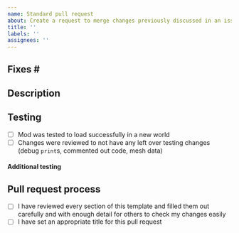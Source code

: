 ```yaml
---
name: Standard pull request
about: Create a request to merge changes previously discussed in an issue.
title: ''
labels: ''
assignees: ''
---
```


<!-- These comments explain each section's purpose and level of detail. They can be omitted in the final pull request. -->

## Fixes #<!-- Insert the referenced issue's number here -->

## Description


## Testing
<!-- What behaviour was tested to guarantee this PR's changes to work -->
<!-- Mark a list entry as resolved using an "x" in the brackets: "[x]" -->
- [ ] Mod was tested to load successfully in a new world
- [ ] Changes were reviewed to not have any left over testing changes (debug `print`s, commented out code, mesh data)

#### Additional testing <!-- This section is optional and can be removed if unnecessary -->
<!-- Describe additional tests you have done -->

## Pull request process
<!-- Mark a list entry as resolved using an "x" in the brackets: "[x]" -->
- [ ] I have reviewed every section of this template and filled them out carefully and with enough detail for others to check my changes easily
- [ ] I have set an appropriate title for this pull request
